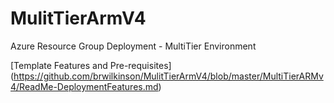 
# MulitTierArmV4
Azure Resource Group Deployment - MultiTier Environment

[Template Features and Pre-requisites] (https://github.com/brwilkinson/MulitTierArmV4/blob/master/MultiTierARMv4/ReadMe-DeploymentFeatures.md)
